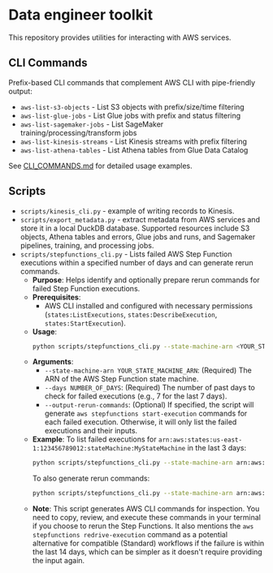 # Data engineer toolkit

This repository provides utilities for interacting with AWS services.

## CLI Commands

Prefix-based CLI commands that complement AWS CLI with pipe-friendly output:

- `aws-list-s3-objects` - List S3 objects with prefix/size/time filtering
- `aws-list-glue-jobs` - List Glue jobs with prefix and status filtering  
- `aws-list-sagemaker-jobs` - List SageMaker training/processing/transform jobs
- `aws-list-kinesis-streams` - List Kinesis streams with prefix filtering
- `aws-list-athena-tables` - List Athena tables from Glue Data Catalog

See [CLI_COMMANDS.md](docs/CLI_COMMANDS.md) for detailed usage examples.

## Scripts

- `scripts/kinesis_cli.py` - example of writing records to Kinesis.
- `scripts/export_metadata.py` - extract metadata from AWS services and store it in a local DuckDB database. Supported resources include S3 objects, Athena tables and errors, Glue jobs and runs, and Sagemaker pipelines, training, and processing jobs.
- `scripts/stepfunctions_cli.py` - Lists failed AWS Step Function executions within a specified number of days and can generate rerun commands.
  - **Purpose**: Helps identify and optionally prepare rerun commands for failed Step Function executions.
  - **Prerequisites**:
    - AWS CLI installed and configured with necessary permissions (`states:ListExecutions`, `states:DescribeExecution`, `states:StartExecution`).
  - **Usage**:
    ```bash
    python scripts/stepfunctions_cli.py --state-machine-arn <YOUR_STATE_MACHINE_ARN> --days <NUMBER_OF_DAYS> [--output-rerun-commands]
    ```
  - **Arguments**:
    - `--state-machine-arn YOUR_STATE_MACHINE_ARN`: (Required) The ARN of the AWS Step Function state machine.
    - `--days NUMBER_OF_DAYS`: (Required) The number of past days to check for failed executions (e.g., 7 for the last 7 days).
    - `--output-rerun-commands`: (Optional) If specified, the script will generate `aws stepfunctions start-execution` commands for each failed execution. Otherwise, it will only list the failed executions and their inputs.
  - **Example**:
    To list failed executions for `arn:aws:states:us-east-1:123456789012:stateMachine:MyStateMachine` in the last 3 days:
    ```bash
    python scripts/stepfunctions_cli.py --state-machine-arn arn:aws:states:us-east-1:123456789012:stateMachine:MyStateMachine --days 3
    ```
    To also generate rerun commands:
    ```bash
    python scripts/stepfunctions_cli.py --state-machine-arn arn:aws:states:us-east-1:123456789012:stateMachine:MyStateMachine --days 3 --output-rerun-commands
    ```
  - **Note**: This script generates AWS CLI commands for inspection. You need to copy, review, and execute these commands in your terminal if you choose to rerun the Step Functions. It also mentions the `aws stepfunctions redrive-execution` command as a potential alternative for compatible (Standard) workflows if the failure is within the last 14 days, which can be simpler as it doesn't require providing the input again.
